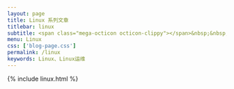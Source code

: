 ```yaml
---
layout: page
title: Linux 系列文章
titlebar: linux
subtitle: <span class="mega-octicon octicon-clippy"></span>&nbsp;&nbsp;这里分享关于 Linux 的一切
menu: Linux
css: ['blog-page.css']
permalink: /linux
keywords: Linux、Linux运维
---
```

{% include linux.html %}
